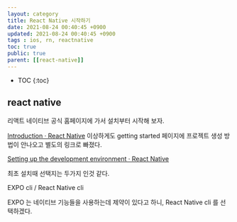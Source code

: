 ```yaml
---
layout: category
title: React Native 시작하기
date: 2021-08-24 00:40:45 +0900
updated: 2021-08-24 00:40:45 +0900
tags : ios, rn, reactnative
toc: true
public: true
parent: [[react-native]]
---
```

* TOC
{:toc}

## react native
리액트 네이티브 공식 홈페이지에 가서 설치부터 시작해 보자.

[Introduction · React Native](https://reactnative.dev/docs/getting-started)
이상하게도 getting started 페이지에 프로젝트 생성 방법이 안나오고 별도의 링크로 빠졌다.

[Setting up the development environment · React Native](https://reactnative.dev/docs/environment-setup)

최초 설치때 선택지는 두가지 인것 같다.

EXPO cli / React Native cli

EXPO 는 네이티브 기능들을 사용하는데 제약이 있다고 하니, React Native cli 를 선택하겠다.

